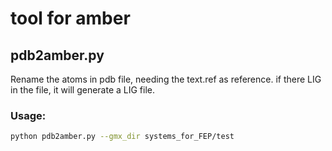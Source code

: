 # tool for amber

## pdb2amber.py  
Rename the atoms in pdb file, needing the text.ref as reference.
if there LIG in the file, it will generate a LIG file.

### Usage:
```bash
python pdb2amber.py --gmx_dir systems_for_FEP/test 
```